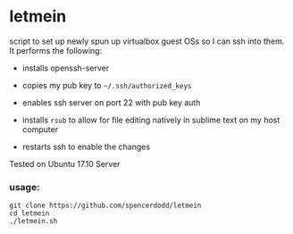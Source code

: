 # letmein

script to set up newly spun up virtualbox guest OSs so I can ssh into them. It performs the following:

* installs openssh-server

* copies my pub key to `~/.ssh/authorized_keys`

* enables ssh server on port 22 with pub key auth

* installs `rsub` to allow for file editing natively in sublime text on my host computer

* restarts ssh to enable the changes

Tested on Ubuntu 17.10 Server

### usage:

```
git clone https://github.com/spencerdodd/letmein
cd letmein
./letmein.sh
```
